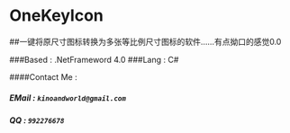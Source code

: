 OneKeyIcon
==========

##一键将原尺寸图标转换为多张等比例尺寸图标的软件……有点拗口的感觉0.0

###Based : .NetFrameword 4.0 
###Lang  : C#

####Contact Me : 
#####  EMail : `kinoandworld@gmail.com`    
#####  QQ    : `992276678`
